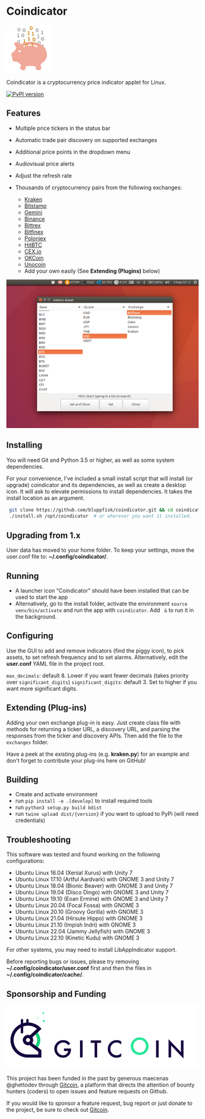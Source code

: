 # Coindicator

![Coin Price logo](src/coin/resources/logo_124px.png)

Coindicator is a cryptocurrency price indicator applet for Linux.

[![PyPI version](https://badge.fury.io/py/coindicator.svg)](https://badge.fury.io/py/coindicator)

## Features

* Multiple price tickers in the status bar
* Automatic trade pair discovery on supported exchanges
* Additional price points in the dropdown menu
* Audiovisual price alerts
* Adjust the refresh rate
* Thousands of cryptocurrency pairs from the following exchanges:

	* [Kraken](https://www.kraken.com)
	* [Bitstamp](https://www.bitstamp.net)
	* [Gemini](https://www.gemini.com)
	* [Binance](https://www.binance.com)
	* [Bittrex](https://bittrex.com)
	* [Bitfinex](https://www.bitfinex.com/)
	* [Poloniex](https://poloniex.com)
	* [HitBTC](https://hitbtc.com/)
	* [CEX.io](https://cex.io/)
	* [OKCoin](https://www.okcoin.cn/)
	* [Unocoin](https://www.unocoin.com/)
	* Add your own easily (See **Extending (Plugins)** below)

![Screenshot](img/screenshot.png)

## Installing

You will need Git and Python 3.5 or higher, as well as some system dependencies.

For your convenience, I've included a small install script that will install (or upgrade)
coindicator and its dependencies, as well as create a desktop icon. It will ask to elevate
permissions to install dependencies. It takes the install location as an argument.

```bash
 git clone https://github.com/bluppfisk/coindicator.git && cd coindicator
 ./install.sh /opt/coindicator  # or wherever you want it installed.
```

## Upgrading from 1.x

User data has moved to your home folder. To keep your settings, move the user.conf file to: **~/.config/coindicator/**.

## Running

* A launcher icon "Coindicator" should have been installed that can be used to start the app
* Alternatively, go to the install folder, activate the environment `source venv/bin/activate` and run the app with `coindicator`. Add ` &` to run it in the background.

## Configuring

Use the GUI to add and remove indicators (find the piggy icon), to pick assets, to set refresh frequency and to set alarms. Alternatively, edit the **user.conf** YAML file in the project root.

`max_decimals`: default 8. Lower if you want fewer decimals (takes priority over `significant_digits`)
`significant_digits`: default 3. Set to higher if you want more significant digits.

## Extending (Plug-ins)

Adding your own exchange plug-in is easy. Just create class file with methods for returning a ticker URL, a discovery URL, and parsing the responses from the ticker and discovery APIs. Then add the file to the `exchanges` folder.

Have a peek at the existing plug-ins (e.g. **kraken.py**) for an example and don't forget to contribute your plug-ins here on GitHub!

## Building

- Create and activate environment
- run `pip install -e .[develop]` to install required tools
- run `python3 setup.py build bdist`
- run `twine upload dist/{version}` if you want to upload to PyPi (will need credentials)

## Troubleshooting

This software was tested and found working on the following configurations:
* Ubuntu Linux 16.04 (Xenial Xurus) with Unity 7
* Ubuntu Linux 17.10 (Artful Aardvark) with GNOME 3 and Unity 7
* Ubuntu Linux 18.04 (Bionic Beaver) with GNOME 3 and Unity 7
* Ubuntu Linux 19.04 (Disco Dingo) with GNOME 3 and Unity 7
* Ubuntu Linux 19.10 (Eoan Ermine) with GNOME 3 and Unity 7
* Ubuntu Linux 20.04 (Focal Fossa) with GNOME 3
* Ubuntu Linux 20.10 (Groovy Gorilla) with GNOME 3
* Ubuntu Linux 21.04 (Hirsute Hippo) with GNOME 3
* Ubuntu Linux 21.10 (Impish Indri) with GNOME 3
* Ubuntu Linux 22.04 (Jammy Jellyfish) with GNOME 3
* Ubuntu Linux 22.10 (Kinetic Kudu) with GNOME 3

For other systems, you may need to install LibAppIndicator support.

Before reporting bugs or issues, please try removing **~/.config/coindicator/user.conf** first and then the files in **~/.config/coindicator/cache/**.

## Sponsorship and Funding

![Gitcoin logo](img/gitcoin.png)

This project has been funded in the past by generous maecenas @ghettodev through [Gitcoin](https://gitcoin.co/), a platform that directs the attention of bounty hunters (coders) to open issues and feature requests on Github.

If you would like to sponsor a feature request, bug report or just donate to the project, be sure to check out [Gitcoin](https://gitcoin.co/).
